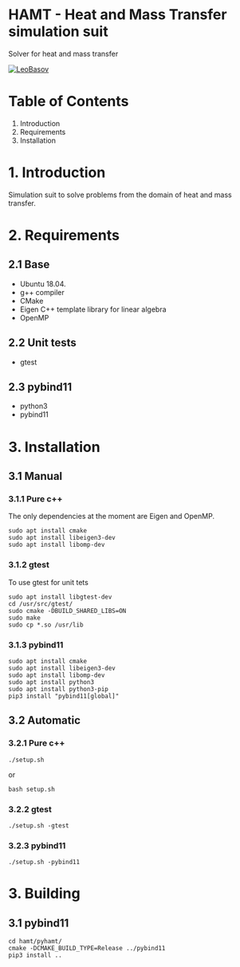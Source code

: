 # HAMT - Heat and Mass Transfer simulation suit
Solver for heat and mass transfer

[![LeoBasov](https://circleci.com/gh/LeoBasov/hamt.svg?style=svg)](https://app.circleci.com/pipelines/github/LeoBasov/hamt/)

# Table of Contents
1. Introduction
2. Requirements
3. Installation

# 1. Introduction
Simulation suit to solve problems from the domain of heat and mass transfer.

# 2. Requirements

## 2.1 Base
- Ubuntu 18.04.
- g++ compiler
- CMake
- Eigen C++ template library for linear algebra
- OpenMP

## 2.2 Unit tests
- gtest

## 2.3 pybind11
- python3
- pybind11

# 3. Installation

## 3.1 Manual

### 3.1.1 Pure c++
The only dependencies at the moment are Eigen and OpenMP.
```
sudo apt install cmake
sudo apt install libeigen3-dev
sudo apt install libomp-dev
```

### 3.1.2 gtest
To use gtest for unit tets
```
sudo apt install libgtest-dev
cd /usr/src/gtest/
sudo cmake -DBUILD_SHARED_LIBS=ON
sudo make
sudo cp *.so /usr/lib
```

### 3.1.3 pybind11
```
sudo apt install cmake
sudo apt install libeigen3-dev
sudo apt install libomp-dev
sudo apt install python3
sudo apt install python3-pip
pip3 install "pybind11[global]"
```

## 3.2 Automatic


### 3.2.1 Pure c++
```
./setup.sh
```

or
```
bash setup.sh
```

### 3.2.2 gtest
```
./setup.sh -gtest
```

### 3.2.3 pybind11
```
./setup.sh -pybind11
```

# 3. Building

## 3.1 pybind11
```
cd hamt/pyhamt/
cmake -DCMAKE_BUILD_TYPE=Release ../pybind11
pip3 install ..
```
